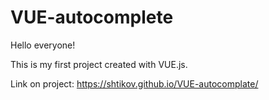 # VUE-autocomplete

Hello everyone!

This is my first project created with VUE.js.

Link on project: https://shtikov.github.io/VUE-autocomplate/
